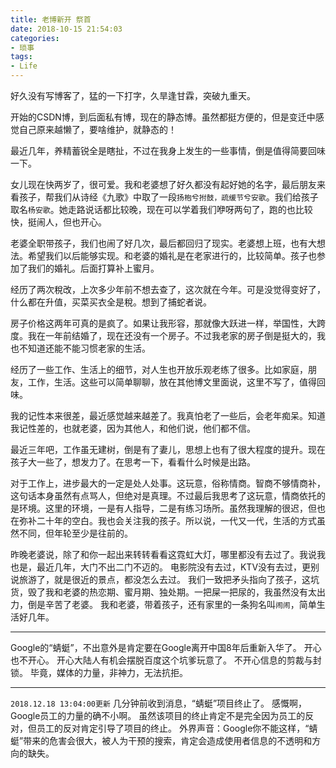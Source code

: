 ```yaml
---
title: 老博新开 祭首
date: 2018-10-15 21:54:03
categories:
- 琐事
tags:
- Life
---
```


好久没有写博客了，猛的一下打字，久旱逢甘霖，突破九重天。

开始的CSDN博，到后面私有博，现在的静态博。虽然都挺方便的，但是变迁中感觉自己原来越懒了，要啥维护，就静态的！

最近几年，养精蓄锐全是瞎扯，不过在我身上发生的一些事情，倒是值得简要回味一下。

<!-- more -->

女儿现在快两岁了，很可爱。我和老婆想了好久都没有起好她的名字，最后朋友来看孩子，帮我们从诗经《九歌》中取了一段`扬枹兮拊鼓，疏缓节兮安歌`。我们给孩子取名`杨安歌`。她走路说话都比较晚，现在可以学着我们咿呀两句了，跑的也比较快，挺闹人，但也开心。

老婆全职带孩子，我们也闹了好几次，最后都回归了现实。老婆想上班，也有大想法。希望我们以后能够实现。和老婆的婚礼是在老家进行的，比较简单。孩子也参加了我们的婚礼。后面打算补上蜜月。

经历了两次稅改，上次多少年前不想去查了，这次就在今年。可是没觉得变好了，什么都在升值，买菜买衣全是稅。想到了捕蛇者说。

房子价格这两年可真的是疯了。如果让我形容，那就像大跃进一样，举国性，大跨度。我在一年前结婚了，现在还没有一个房子。不过我老家的房子倒是挺大的，我也不知道还能不能习惯老家的生活。

经历了一些工作、生活上的细节，对人生也开放乐观老练了很多。比如家庭，朋友，工作，生活。这些可以简单聊聊，放在其他博文里面说，这里不写了，值得回味。

我的记性本来很差，最近感觉越来越差了。我真怕老了一些后，会老年痴呆。知道我记性差的，也就老婆，因为其他人，和他们说，他们都不信。

最近三年吧，工作虽无建树，倒是有了妻儿，思想上也有了很大程度的提升。现在孩子大一些了，想发力了。在思考一下，看看什么时候是出路。

对于工作上，进步最大的一定是处人处事。这玩意，俗称情商。智商不够情商补，这句话本身虽然有点骂人，但绝对是真理。不过最后我思考了这玩意，情商依托的是环境。这里的环境，一是有人指导，二是有练习场所。虽然我理解的很迟，但也在弥补二十年的空白。我也会关注我的孩子。所以说，一代又一代，生活的方式虽然不同，但年轮至少是往前的。

昨晚老婆说，除了和你一起出来转转看看这霓虹大灯，哪里都没有去过了。我说我也是，最近几年，大门不出二门不迈的。
电影院没有去过，KTV没有去过，更别说旅游了，就是很近的景点，都没怎么去过。
我们一致把矛头指向了孩子，这坑货，毁了我和老婆的热恋期、蜜月期、独处期。一把屎一把尿的，我虽然没有太出力，倒是辛苦了老婆。
我和老婆，带着孩子，还有家里的一条狗名叫`闹闹`，简单生活好几年。

___

Google的“蜻蜓”，不出意外是肯定要在Google离开中国8年后重新入华了。
开心也不开心。
开心大陆人有机会摆脱百度这个坑爹玩意了。
不开心信息的剪裁与封锁。
毕竟，媒体的力量，非神力，无法抗拒。

___

`2018.12.18 13:04:00更新`
几分钟前收到消息，“蜻蜓”项目终止了。
感慨啊，Google员工的力量的确不小啊。
虽然该项目的终止肯定不是完全因为员工的反对，但员工的反对肯定引导了项目的终止。
外界声音：Google你不能这样，“蜻蜓”带来的危害会很大，被人为干预的搜索，肯定会造成使用者信息的不透明和方向的缺失。